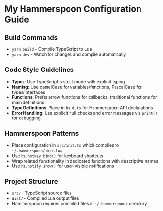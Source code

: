 # My Hammerspoon Configuration Guide

## Build Commands
- `yarn build` - Compile TypeScript to Lua
- `yarn dev` - Watch for changes and compile automatically

## Code Style Guidelines
- **Types**: Use TypeScript's strict mode with explicit typing
- **Naming**: Use camelCase for variables/functions, PascalCase for types/interfaces
- **Functions**: Prefer arrow functions for callbacks, traditional functions for main definitions
- **Type Definitions**: Place in `hs.d.ts` for Hammerspoon API declarations
- **Error Handling**: Use explicit null checks and error messages via `print()` for debugging

## Hammerspoon Patterns
- Place configuration in `src/init.ts` which compiles to `~/.hammerspoon/init.lua`
- Use `hs.hotkey.bind()` for keyboard shortcuts
- Wrap related functionality in dedicated functions with descriptive names
- Use `hs.notify.show()` for user-visible notifications

## Project Structure
- `src/` - TypeScript source files
- `dist/` - Compiled Lua output files
- Hammerspoon requires compiled files in `~/.hammerspoon/` directory